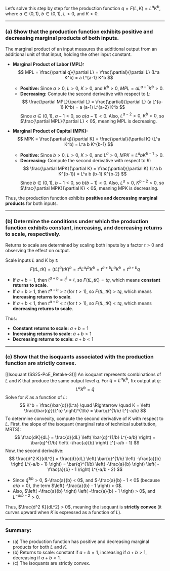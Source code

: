 Let’s solve this step by step for the production function $q = F(L, K) = L^a K^b$, where $a \in (0,1)$, $b \in (0,1)$, $L > 0$, and $K > 0$.

---

### (a) Show that the production function exhibits positive and decreasing marginal products of both inputs.

The marginal product of an input measures the additional output from an additional unit of that input, holding the other input constant.

- **Marginal Product of Labor (MPL):**
  $$
  MPL = \frac{\partial q}{\partial L} = \frac{\partial}{\partial L} (L^a K^b) = a L^{a-1} K^b
$$
  - **Positive:** Since $a > 0$, $L > 0$, $K > 0$, and $K^b > 0$, $MPL = a L^{a-1} K^b > 0$.
  - **Decreasing:** Compute the second derivative with respect to $L$:
    $$
    \frac{\partial MPL}{\partial L} = \frac{\partial}{\partial L} (a L^{a-1} K^b) = a (a-1) L^{a-2} K^b
$$
    Since $a \in (0,1)$, $a-1 < 0$, so $a (a-1) < 0$. Also, $L^{a-2} > 0$, $K^b > 0$, so $\frac{\partial MPL}{\partial L} < 0$, meaning MPL is decreasing.

- **Marginal Product of Capital (MPK):**
  $$
  MPK = \frac{\partial q}{\partial K} = \frac{\partial}{\partial K} (L^a K^b) = L^a b K^{b-1}
$$
  - **Positive:** Since $b > 0$, $L > 0$, $K > 0$, and $L^a > 0$, $MPK = L^a b K^{b-1} > 0$.
  - **Decreasing:** Compute the second derivative with respect to $K$:
    $$
    \frac{\partial MPK}{\partial K} = \frac{\partial}{\partial K} (L^a b K^{b-1}) = L^a b (b-1) K^{b-2}
$$
    Since $b \in (0,1)$, $b-1 < 0$, so $b (b-1) < 0$. Also, $L^a > 0$, $K^{b-2} > 0$, so $\frac{\partial MPK}{\partial K} < 0$, meaning MPK is decreasing.

Thus, the production function exhibits **positive and decreasing marginal products** for both inputs.

---

### (b) Determine the conditions under which the production function exhibits constant, increasing, and decreasing returns to scale, respectively.

Returns to scale are determined by scaling both inputs by a factor $t > 0$ and observing the effect on output.

Scale inputs $L$ and $K$ by $t$:
$$
F(tL, tK) = (tL)^a (tK)^b = t^a L^a t^b K^b = t^{a+b} L^a K^b = t^{a+b} q
$$
- If $a + b = 1$, then $t^{a+b} = t^1 = t$, so $F(tL, tK) = t q$, which means **constant returns to scale**.
- If $a + b > 1$, then $t^{a+b} > t$ (for $t > 1$), so $F(tL, tK) > t q$, which means **increasing returns to scale**.
- If $a + b < 1$, then $t^{a+b} < t$ (for $t > 1$), so $F(tL, tK) < t q$, which means **decreasing returns to scale**.

Thus:
- **Constant returns to scale:** $a + b = 1$
- **Increasing returns to scale:** $a + b > 1$
- **Decreasing returns to scale:** $a + b < 1$

---

### (c) Show that the isoquants associated with the production function are strictly convex.
[[Isoquant (SS25-PoE_Retake-3)]]
An isoquant represents combinations of $L$ and $K$ that produce the same output level $q$. For $q = L^a K^b$, fix output at $\bar{q}$:
$$
L^a K^b = \bar{q}
$$
Solve for $K$ as a function of $L$:
$$
K^b = \frac{\bar{q}}{L^a} \quad \Rightarrow \quad K = \left( \frac{\bar{q}}{L^a} \right)^{1/b} = \bar{q}^{1/b} L^{-a/b}
$$
To determine convexity, compute the second derivative of $K$ with respect to $L$. First, the slope of the isoquant (marginal rate of technical substitution, MRTS):
$$
\frac{dK}{dL} = \frac{d}{dL} \left( \bar{q}^{1/b} L^{-a/b} \right) = \bar{q}^{1/b} \left( -\frac{a}{b} \right) L^{-a/b - 1}
$$
Now, the second derivative:
$$
\frac{d^2 K}{dL^2} = \frac{d}{dL} \left( \bar{q}^{1/b} \left( -\frac{a}{b} \right) L^{-a/b - 1} \right) = \bar{q}^{1/b} \left( -\frac{a}{b} \right) \left( -\frac{a}{b} - 1 \right) L^{-a/b - 2}
$$
- Since $\bar{q}^{1/b} > 0$, $-\frac{a}{b} < 0$, and $-\frac{a}{b} - 1 < 0$ (because $a/b > 0$), the term $\left( -\frac{a}{b} - 1 \right) > 0$.
- Also, $\left( -\frac{a}{b} \right) \left( -\frac{a}{b} - 1 \right) > 0$, and $L^{-a/b - 2} > 0$.

Thus, $\frac{d^2 K}{dL^2} > 0$, meaning the isoquant is **strictly convex** (it curves upward when $K$ is expressed as a function of $L$).

---

### Summary:
- (a) The production function has positive and decreasing marginal products for both $L$ and $K$.
- (b) Returns to scale: constant if $a + b = 1$, increasing if $a + b > 1$, decreasing if $a + b < 1$.
- (c) The isoquants are strictly convex.
